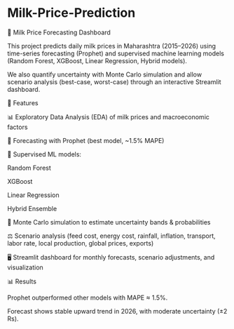 # Milk-Price-Prediction
🥛 Milk Price Forecasting Dashboard

This project predicts daily milk prices in Maharashtra (2015–2026) using time-series forecasting (Prophet) and supervised machine learning models (Random Forest, XGBoost, Linear Regression, Hybrid models).

We also quantify uncertainty with Monte Carlo simulation and allow scenario analysis (best-case, worst-case) through an interactive Streamlit dashboard.

🚀 Features

📊 Exploratory Data Analysis (EDA) of milk prices and macroeconomic factors

🔮 Forecasting with Prophet (best model, ~1.5% MAPE)

🤖 Supervised ML models:

Random Forest

XGBoost

Linear Regression

Hybrid Ensemble

🎲 Monte Carlo simulation to estimate uncertainty bands & probabilities

⚖️ Scenario analysis (feed cost, energy cost, rainfall, inflation, transport, labor rate, local production, global prices, exports)

🖥️ Streamlit dashboard for monthly forecasts, scenario adjustments, and visualization

📊 Results

Prophet outperformed other models with MAPE ≈ 1.5%.

Forecast shows stable upward trend in 2026, with moderate uncertainty (±2 Rs).
